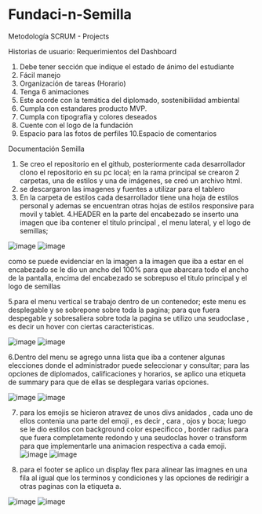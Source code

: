 # Fundaci-n-Semilla
Metodología SCRUM - Projects

Historias de usuario:
Requerimientos del Dashboard
1. Debe tener sección que indique el estado de ánimo del estudiante
2. Fácil manejo
3. Organización de tareas (Horario)
4. Tenga 6 animaciones
5. Este acorde con la temática del diplomado, sostenibilidad ambiental
6. Cumpla con estandares producto MVP.
7. Cumpla con tipografia y colores deseados
8. Cuente con el logo de la fundación
9. Espacio para las fotos de perfiles
10.Espacio de comentarios

Documentación Semilla

1.	Se creo el repositorio en el github, posteriormente cada desarrollador clono el repositorio en su pc local; en la rama principal se crearon 2 carpetas, una de estilos y una de imágenes, se creó un archivo html.
2.	se descargaron las imagenes y fuentes a utilizar para el tablero
3.	En la carpeta de estilos cada desarrollador tiene una hoja de estilos personal y ademas se encuentran otras hojas de estilos responsive para movil y tablet.
4.HEADER
en la parte del encabezado se inserto una imagen que iba contener el titulo principal , el menu lateral, y el logo de semillas; 

![image](https://user-images.githubusercontent.com/112130785/199104301-c6e76cc9-8487-4586-94fb-502855ec26fb.png)
![image](https://user-images.githubusercontent.com/112130785/199104510-f1f1951c-64ad-49bd-8131-8856b311ffd0.png)
 
 como se puede evidenciar en la imagen a la imagen que iba a estar en el encabezado se le dio un ancho del 100% para que abarcara todo el ancho de la pantalla, encima del encabezado se sobrepuso el titulo principal y el logo de semillas
 
 5.para el menu vertical  se trabajo dentro de un contenedor; este menu es desplegable y se sobrepone sobre toda la pagina; para que fuera despegable y sobresaliera sobre toda la pagina se utilizo una seudoclase , es decir un hover con ciertas caracteristicas.
 
 ![image](https://user-images.githubusercontent.com/112130785/199105548-30b13f23-4773-47fa-8fd0-25afe1bffaf7.png)
 ![image](https://user-images.githubusercontent.com/112130785/199105678-a1f04d9a-27c0-4cd4-98d3-fa6a660e3146.png)
 
 6.Dentro del menu se agrego unna lista que iba a contener algunas elecciones donde el administrador puede seleccionar y consultar; para las opciones de diplomados, calificaciones y horarios, se aplico una etiqueta de summary para que de ellas se desplegara varias opciones.
 
 ![image](https://user-images.githubusercontent.com/112130785/199106391-b3ffe6c5-0566-4a99-ade3-987717a48fe1.png)
![image](https://user-images.githubusercontent.com/112130785/199106458-097df5fd-395d-417e-b057-4293d93ad4cd.png)

7. para los emojis se hicieron atravez de unos divs anidados , cada uno de ellos contenia una parte del emoji , es decir , cara , ojos y boca; luego se le dio estilos  con background color especificco , border radius para que fuera completamente redondo y una seudoclas hover o transform para que implementarle una animacion respectiva a cada emoji.
![image](https://user-images.githubusercontent.com/112130785/199112952-36eb42d7-bc57-4757-bed9-b4500f1b0d91.png)
![image](https://user-images.githubusercontent.com/112130785/199113001-b715f430-683a-4627-bebe-ff84f7c674e9.png)

8. para el footer se aplico un display flex para alinear las imagnes en una fila al igual que los terminos y condiciones y las opciones de redirigir a otras paginas con la etiqueta a.

![image](https://user-images.githubusercontent.com/112130785/199113322-c9ce8b1d-fa1a-47d3-8355-286512dd1fa6.png)
![image](https://user-images.githubusercontent.com/112130785/199113403-87bf56d8-d6ad-4122-891d-949af6985063.png)







